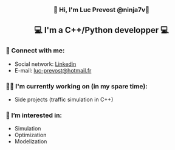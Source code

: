 <h3 align="center">
👋 Hi, I'm Luc Prevost @ninja7v🥷
</h3>

<h2 align="center">
💻 I'm a C++/Python developper 💻
</h2> 

### 🤝 Connect with me:
- Social network: [Linkedin](https://www.linkedin.com/in/prevost-luc)
- E-mail: luc-prevost@hotmail.fr

### 👨‍💻 I'm currently working on (in my spare time):
- Side projects (traffic simulation in C++)

### 👀 I’m interested in:
- Simulation
- Optimization
- Modelization
